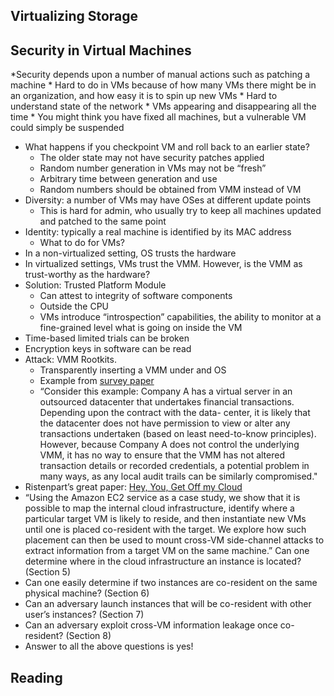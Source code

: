 ## Virtualizing Storage



## Security in Virtual Machines
*Security depends upon a number of manual actions such as patching a machine
    * Hard to do in VMs because of how many VMs there might be in an
      organization, and how easy it is to spin up new VMs
    * Hard to understand state of the network
    * VMs appearing and disappearing all the time
    * You might think you have fixed all machines, but a vulnerable VM
      could simply be suspended
* What happens if you checkpoint VM and roll
back to an earlier state?  
    * The older state may not have security patches applied 
    * Random number generation in VMs may not be “fresh” 
    * Arbitrary time between generation and use 
    * Random numbers should be obtained from VMM instead of VM 
* Diversity: a number of VMs may have OSes at different update
points 
    * This is hard for admin, who usually try to keep all machines
    updated and patched to the same point
* Identity: typically a real machine is identified by its MAC address 
  * What to do for VMs?
* In a non-virtualized setting, OS trusts the hardware 
* In virtualized settings, VMs trust the VMM. However, is the VMM as
  trust-worthy as the hardware?
* Solution: Trusted Platform Module 
  * Can attest to integrity of software components 
  * Outside the CPU
  * VMs introduce “introspection” capabilities, the ability to monitor
    at a fine-grained level what is going on inside the VM
* Time-based limited trials can be broken 
* Encryption keys in software can be read 
* Attack: VMM Rootkits. 
   *  Transparently inserting a VMM under and OS
   *  Example from [survey paper](http://dforeman.homedns.org/~dj/550pages/Readings/garfinkle05when.pdf)
   *   “Consider this example: Company A has a virtual
server in an outsourced datacenter that undertakes financial
transactions. Depending upon the contract with the data- center, it is
likely that the datacenter does not have permission to view or alter
any transactions undertaken (based on least need-to-know
principles). However, because Company A does not control the
underlying VMM, it has no way to ensure that the VMM has not altered
transaction details or recorded credentials, a potential problem in
many ways, as any local audit trails can be similarly compromised."
* Ristenpart’s great paper: [Hey, You, Get Off my Cloud](https://css.csail.mit.edu/6.858/2011/readings/get-off-my-cloud.pdf)
* “Using the Amazon EC2 service as a case study, we show that it is
possible to map the internal cloud infrastructure, identify where a
particular target VM is likely to reside, and then instantiate new VMs
until one is placed co-resident with the target. We explore how such
placement can then be used to mount cross-VM side-channel attacks to
extract information from a target VM on the same machine.”  Can one
determine where in the cloud infrastructure an instance is located?
(Section 5)
* Can one easily determine if two instances are co-resident on the same
 physical machine? (Section 6) 
* Can an adversary launch instances that will be co-resident with other
 user’s instances? (Section 7) 
* Can an adversary exploit cross-VM information leakage once
 co-resident? (Section 8) 
* Answer to all the above questions is yes!

## Reading
